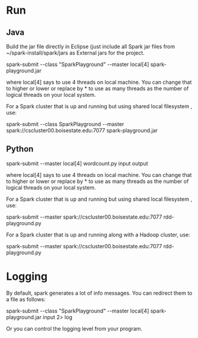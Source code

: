 

# Run

## Java
Build the jar file directly in Eclipse (just include all Spark jar files from
~/spark-install/spark/jars as External jars for the project.

spark-submit --class "SparkPlayground" --master local[4] spark-playground.jar 

where local[4] says to use 4 threads on local machine. You can change that to higher or lower
or replace by * to use as many threads as the number of logical threads on your local system.

For a Spark cluster that is up and running but using shared local filesystem , use:

spark-submit --class SparkPlayground --master spark://cscluster00.boisestate.edu:7077 spark-playground.jar 


## Python

spark-submit --master local[4] wordcount.py input output

where local[4] says to use 4 threads on local machine. You can change that to higher or lower
or replace by * to use as many threads as the number of logical threads on your local system.

For a Spark cluster that is up and running but using shared local filesystem , use:

spark-submit --master spark://cscluster00.boisestate.edu:7077 rdd-playground.py 

For a Spark cluster that is up and running along with a Hadoop cluster, use:

spark-submit --master spark://cscluster00.boisestate.edu:7077 rdd-playground.py 


# Logging

By default, spark generates a lot of info messages. You can redirect them to a file as follows:

spark-submit --class "SparkPlayground" --master local[4]  spark-playground.jar input  2> log

Or you can control the logging level from your program.


